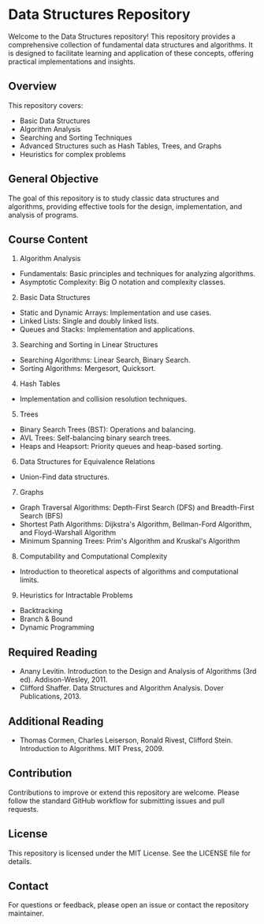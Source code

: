 # Data Structures Repository

Welcome to the Data Structures repository! This repository provides a comprehensive collection of fundamental data structures and algorithms. It is designed to facilitate learning and application of these concepts, offering practical implementations and insights.

## Overview

This repository covers:
- Basic Data Structures
- Algorithm Analysis
- Searching and Sorting Techniques
- Advanced Structures such as Hash Tables, Trees, and Graphs
- Heuristics for complex problems

## General Objective
The goal of this repository is to study classic data structures and algorithms, providing effective tools for the design, implementation, and analysis of programs.

## Course Content

1. Algorithm Analysis
- Fundamentals: Basic principles and techniques for analyzing algorithms.
- Asymptotic Complexity: Big O notation and complexity classes.

2. Basic Data Structures
- Static and Dynamic Arrays: Implementation and use cases.
- Linked Lists: Single and doubly linked lists.
- Queues and Stacks: Implementation and applications.

3. Searching and Sorting in Linear Structures
- Searching Algorithms: Linear Search, Binary Search.
- Sorting Algorithms: Mergesort, Quicksort.

4. Hash Tables
- Implementation and collision resolution techniques.

5. Trees
- Binary Search Trees (BST): Operations and balancing.
- AVL Trees: Self-balancing binary search trees.
- Heaps and Heapsort: Priority queues and heap-based sorting.

6. Data Structures for Equivalence Relations
- Union-Find data structures.

7. Graphs
- Graph Traversal Algorithms: Depth-First Search (DFS) and Breadth-First Search (BFS)
- Shortest Path Algorithms: Dijkstra's Algorithm, Bellman-Ford Algorithm, and Floyd-Warshall Algorithm
- Minimum Spanning Trees: Prim's Algorithm and Kruskal's Algorithm
  
8. Computability and Computational Complexity
- Introduction to theoretical aspects of algorithms and computational limits.

9. Heuristics for Intractable Problems
- Backtracking
- Branch & Bound
- Dynamic Programming

## Required Reading
- Anany Levitin. Introduction to the Design and Analysis of Algorithms (3rd ed). Addison-Wesley, 2011.
- Clifford Shaffer. Data Structures and Algorithm Analysis. Dover Publications, 2013.

## Additional Reading
- Thomas Cormen, Charles Leiserson, Ronald Rivest, Clifford Stein. Introduction to Algorithms. MIT Press, 2009.

## Contribution
Contributions to improve or extend this repository are welcome. Please follow the standard GitHub workflow for submitting issues and pull requests.

## License
This repository is licensed under the MIT License. See the LICENSE file for details.

## Contact
For questions or feedback, please open an issue or contact the repository maintainer.
